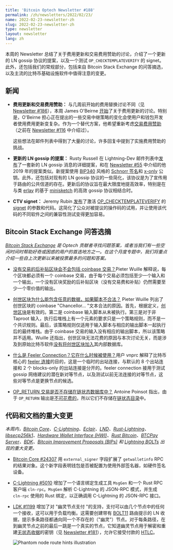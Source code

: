 ```yaml
---
title: 'Bitcoin Optech Newsletter #188'
permalink: /zh/newsletters/2022/02/23/
name: 2022-02-23-newsletter-zh
slug: 2022-02-23-newsletter-zh
type: newsletter
layout: newsletter
lang: zh
---
```

本周的 Newsletter 总结了关于费用更新和交易费用赞助的讨论，介绍了一个更新的 LN gossip 协议的提案，以及一个测试 `OP_CHECKTEMPLATEVERIFY` 的 signet。此外，还包括我们的常规部分，包括来自 Bitcoin Stack Exchange 的问答摘选，以及主流的比特币基础设施软件中值得注意的变更。

## 新闻

- **费用更新和交易费用赞助：** 与几周前开始的费用替换讨论不同（见 [Newsletter #186][news186 rbf]），本周 James O'Beirne [开始][obeirne bump]了关于费用更新的讨论。特别是，O'Beirne 担心正在提出的一些交易中继策略的变化会使用户和钱包开发者使用费用更新变复杂。作为一个替代方案，他希望重新考虑[交易费用赞助][topic fee sponsorship]（之前在 [Newsletter #116][news116 sponsorship] 中介绍过）。

  这些想法在邮件列表中得到了大量的讨论，许多回复中提到了实施费用赞助的挑战。

- **更新的 LN gossip 的提案：** Rusty Russell 在 Lightning-Dev 邮件列表中[发布][russell gossip]了一套新的 LN gossip 消息的详细提案，和在 [Newsletter #55][news55 gossip] 中介绍的他 2019 年的提案类似。新提案使用 [BIP340][] 风格的 [Schnorr 签名][topic schnorr signatures]和 [x-only][news72 xonly] 公钥。此外，还包括对现有的 LN gossip 协议的一些简化，该协议是为了宣传用于路由的公共信道的存在。更新后的协议旨在最大限度地提高效率，特别是在与类 [erlay][topic erlay] 的基于 [minisketch][topic minisketch] 的高效 gossip 协议相结合时。

- **CTV signet：** Jeremy Rubin [发布][rubin ctv signet]了激活 [OP_CHECKTEMPLATEVERIFY][topic op_checktemplateverify] 的 [signet][topic signet] 的参数和代码。这简化了公众对被提议的操作码的试用，并让使用该代码的不同软件之间的兼容性测试变得更加容易。

## Bitcoin Stack Exchange 问答选摘
*[Bitcoin Stack Exchange](https://bitcoin.stackexchange.com/) 是 Optech 贡献者寻找问题答案，或者当我们有一些空闲时间时帮助好奇或困惑的用户的首选地方之一。在这个月度专题中，我们将重点介绍一些自上次更新以来被投票最多的问题和答案。*

- [没有交易的后补贴区块会不会包括 coinbase 交易？][Q1]Pieter Wuille 解释说，每个区块都必须有一个 coinbase 交易，由于每个交易必须包括至少一个输入和一个输出，一个没有区块奖励的后补贴区块（没有交易费和补贴）仍然需要至少一个零价值的输出。

- [创世区块为什么能包含任意的数据，如果脚本不合法？][Q2] Pieter Wuille 列出了创世区块的 coinbase "Chancellor... "文本合法的原因。首先，根据定义，[创世区块][bitcoin se 13122]是有效的。第二是 coinbase 输入脚本从未被执行。第三是对于非 Taproot 输入，执行后堆栈上有一个元素的要求只是一个策略规则，而不是一个共识规则。最后，该策略规则仅适用于输入脚本与相应的输出脚本一起执行后的最终堆栈。由于 coinbase 交易的输入没有相应的输出脚本，所以该策略并不适用。Wuille 还指出，创世区块无法花费的原因与本次讨论无关，而是涉及到原始比特币软件[没有将创世区块加入][bitcoin github genesis]其内部数据库。

- [什么是 Feeler Connection？它在什么时候被使用？][Q3]用户 vnprc 解释了比特币核心的 [feeler 连接][chaincode p2p]的目的，这是一个临时的出站连接，与默认的 8 个出站连接和 2 个 blocks-only 的出站连接是分开的。feeler connection 接用于测试 gossip 网络建议的潜在新对等节点，以及测试以前无法连接的对等节点，这些对等节点是更换节点的候选。

- [OP_RETURN 交易是否不存储在链状态数据库中？][Q4] Antoine Poinsot 指出，由于 `OP_RETURN` 输出是[不可花费的][bitcoin github unspendable]，所以它们不存储在[链状态目录][bitcoin docs data]中。

## 代码和文档的重大变更
*本周内，[Bitcoin Core][bitcoin core repo]、[C-Lightning][c-lightning repo]、[Eclair][eclair repo]、[LND][lnd repo]、[Rust-Lightning][rust-lightning repo]、[libsecp256k1][libsecp256k1 repo]、[Hardware Wallet Interface (HWI)][hwi repo]、[Rust Bitcoin][rust bitcoin repo]、[BTCPay Server][btcpay server repo]、[BDK][bdk repo]、[Bitcoin Improvement Proposals (BIPs)][bips repo] 和 [Lightning BOLTs][bolts repo] 出现的重大变更。*

- [Bitcoin Core #24307][] 用 `external_signer` 字段扩展了 `getwalletinfo` RPC 的结果对象。这个新字段表明钱包是否被配置为使用外部签名器，如硬件签名设备。

- [C-Lightning #5010][] 增加了一个语言绑定生成工具 `MsgGen` 和一个 Rust RPC 客户端 `cln-rpc`。`MsgGen` 解析 C-Lightning 的 JSON-RPC 模式，并生成 `cln-rpc` 使用的 Rust 绑定，以正确调用 C-Lightning 的 JSON-RPC 接口。

- [LDK #1199][] 增加了对 "幽灵节点支付 "的支持，支付可以由几个节点中的任何一个接收，这可以用于负载均衡。这需要创建带有 [BOLT11][] 路由提示的 LN 收据，提示多条路径都通向同一个不存在的（"幽灵"）节点。对于每条路径，在到幽灵节点之前的最后一跳是一个真实的节点，它知道幽灵节点用于解密和重建[无状态收据][topic stateless invoices]的密钥（见 [Newsletter #181][news181 rl1177]），允许它接受付款的 [HTLC][topic htlc]。

  ![Phantom node route hints illustration](/img/posts/2022-02-phantom-node-payments.dot.png)



[topic fee sponsorship]: https://bitcoinops.org/en/topics/fee-sponsorship/
[topic schnorr signatures]: https://bitcoinops.org/en/topics/schnorr-signatures/
[topic erlay]: https://bitcoinops.org/en/topics/erlay/
[topic minisketch]: https://bitcoinops.org/en/topics/minisketch/
[topic op_checktemplateverify]: https://bitcoinops.org/en/topics/op_checktemplateverify/
[topic signet]: https://bitcoinops.org/en/topics/signet/
[topic stateless invoices]: https://bitcoinops.org/en/topics/stateless-invoices/
[topic htlc]: https://bitcoinops.org/en/topics/htlc/

[news186 rbf]: https://bitcoinops.org/en/newsletters/2022/02/09/#discussion-about-rbf-policy
[obeirne bump]: https://lists.linuxfoundation.org/pipermail/bitcoin-dev/2022-February/019879.html
[news116 sponsorship]: https://bitcoinops.org/en/newsletters/2020/09/23/#transaction-fee-sponsorship
[russell gossip]: https://lists.linuxfoundation.org/pipermail/lightning-dev/2022-February/003470.html
[news72 xonly]: https://bitcoinops.org/en/newsletters/2019/11/13/#x-only-pubkeys
[news55 gossip]: https://bitcoinops.org/en/newsletters/2019/07/17/#gossip-update-proposal
[rubin ctv signet]: https://lists.linuxfoundation.org/pipermail/bitcoin-dev/2022-February/019925.html
[news181 rl1177]: https://bitcoinops.org/en/newsletters/2022/01/05/#rust-lightning-1177
[bitcoin se 13122]: https://bitcoin.stackexchange.com/a/13123/87121
[bitcoin github genesis]: https://github.com/bitcoin/bitcoin/blob/9546a977d354b2ec6cd8455538e68fe4ba343a44/src/main.cpp#L1668
[chaincode p2p]: https://residency.chaincode.com/presentations/bitcoin/ethan_heilman_p2p.pdf#page=18
[bitcoin github unspendable]: https://github.com/bitcoin/bitcoin/blob/280a7777d3a368101d667a80ebc536e95abb2f8c/src/script/script.h#L539-L547
[bitcoin docs data]: https://github.com/bitcoin/bitcoin/blob/master/doc/files.md#data-directory-layout
[BIP340]: https://github.com/bitcoin/bips/blob/master/bip-0340.mediawiki
[Q1]: https://bitcoin.stackexchange.com/questions/112193/will-a-post-subsidy-block-with-no-transactions-include-a-coinbase-transaction
[Q2]: https://bitcoin.stackexchange.com/questions/112439/how-can-the-genesis-block-contain-arbitrary-data-on-it-if-the-script-is-invalid
[Q3]: https://bitcoin.stackexchange.com/questions/112247/what-is-a-feeler-connection-when-is-it-used
[Q4]: https://bitcoin.stackexchange.com/questions/112312/are-op-return-transactions-not-stored-in-chainstate-database
[Bitcoin Core #24307]: https://github.com/bitcoin/bitcoin/pull/24307
[C-Lightning #5010]: https://github.com/ElementsProject/lightning/issues/5010
[LDK #1199]: https://github.com/lightningdevkit/rust-lightning/issues/1199
[BOLT11]: https://github.com/lightning/bolts/blob/master/11-payment-encoding.md


[bitcoin core repo]: https://github.com/bitcoin/bitcoin
[c-lightning repo]: https://github.com/ElementsProject/lightning
[eclair repo]: https://github.com/ACINQ/eclair
[lnd repo]: https://github.com/lightningnetwork/lnd/
[rust-lightning repo]: https://github.com/rust-bitcoin/rust-lightning
[libsecp256k1 repo]: https://github.com/bitcoin-core/secp256k1
[hwi repo]: https://github.com/bitcoin-core/HWI
[rust bitcoin repo]: https://github.com/rust-bitcoin/rust-bitcoin
[btcpay server repo]: https://github.com/btcpayserver/btcpayserver/
[bdk repo]: https://github.com/bitcoindevkit/bdk
[bips repo]: https://github.com/bitcoin/bips/
[bolts repo]: https://github.com/lightning/bolts
